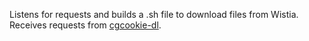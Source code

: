 Listens for requests and builds a .sh file to download files from Wistia. Receives requests from [cgcookie-dl](https://github.com/tmazeika/cgcookie-dl).
